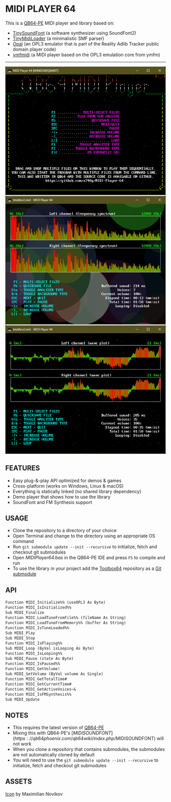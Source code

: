 # MIDI PLAYER 64

This is a [QB64-PE](https://github.com/QB64-Phoenix-Edition/QB64pe) MIDI player and library based on:

- [TinySoundFont](https://github.com/schellingb/TinySoundFont) (a software synthesizer using SoundFont2)
- [TinyMidiLoader](https://github.com/schellingb/TinySoundFont) (a minimalistic SMF parser)
- [Opal](https://www.3eality.com/productions/reality-adlib-tracker) (an OPL3 emulator that is part of the Reality Adlib Tracker public domain player code)
- [ymfmidi](https://github.com/devinacker/ymfmidi) (a MIDI player based on the OPL3 emulation core from ymfm)

---
![Screenshot 1](screenshots/screenshot1.png)
![Screenshot 2](screenshots/screenshot2.png)
![Screenshot 3](screenshots/screenshot3.png)

## FEATURES

- Easy plug-&-play API optimized for demos & games
- Cross-platform (works on Windows, Linux & macOS)
- Everything is statically linked (no shared library dependency)
- Demo player that shows how to use the library
- SoundFont and FM Synthesis support

## USAGE

- Clone the repository to a directory of your choice
- Open Terminal and change to the directory using an appropriate OS command
- Run `git submodule update --init --recursive` to initialize, fetch and checkout git submodules
- Open *MIDIPlayer64.bas* in the QB64-PE IDE and press `F5` to compile and run
- To use the library in your project add the [Toolbox64](https://github.com/a740g/Toolbox64) repository as a [Git submodule](https://git-scm.com/book/en/v2/Git-Tools-Submodules)

## API

```VB
Function MIDI_Initialize%% (useOPL3 As Byte)
Function MIDI_IsInitialized%%
Sub MIDI_Finalize
Function MIDI_LoadTuneFromFile%% (fileName As String)
Function MIDI_LoadTuneFromMemory%% (buffer As String)
Function MIDI_IsTuneLoaded%%
Sub MIDI_Play
Sub MIDI_Stop
Function MIDI_IsPlaying%%
Sub MIDI_Loop (ByVal isLooping As Byte)
Function MIDI_IsLooping%%
Sub MIDI_Pause (state As Byte)
Function MIDI_IsPaused%%
Function MIDI_GetVolume!
Sub MIDI_SetVolume (ByVal volume As Single)
Function MIDI_GetTotalTime#
Function MIDI_GetCurrentTime#
Function MIDI_GetActiveVoices~&
Function MIDI_IsFMSynthesis%%
Sub MIDI_Update
```

## NOTES

- This requires the latest version of [QB64-PE](https://github.com/QB64-Phoenix-Edition/QB64pe/releases/latest)
- Mixing this with QB64-PE's [$MIDISOUNDFONT](https://qb64phoenix.com/qb64wiki/index.php/$MIDISOUNDFONT) will not work
- When you clone a repository that contains submodules, the submodules are not automatically cloned by default
- You will need to use the `git submodule update --init --recursive` to initialize, fetch and checkout git submodules

## ASSETS

[Icon](https://iconarchive.com/artist/studiomx.html) by Maximilian Novikov
